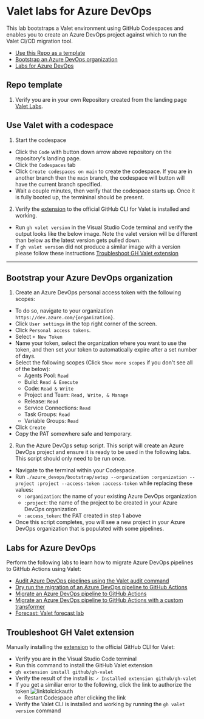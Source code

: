 # Valet labs for Azure DevOps

This lab bootstraps a Valet environment using GitHub Codespaces and enables you to create an Azure DevOps project against which to run the Valet CI/CD migration tool.

- [Use this Repo as a template](#repo-template)
- [Bootstrap an Azure DevOps organization](#bootstrap-your-azure-devops-organization)
- [Labs for Azure DevOps](#labs-for-azure-devops)

## Repo template

1. Verify you are in your own Repository created from the landing page [Valet Labs](https://github.com/valet-customers/labs).

## Use Valet with a codespace

1. Start the codespace

- Click the `Code` with button down arrow above repository on the repository's landing page.
- Click the `Codespaces` tab
- Click `Create codespaces on main` to create the codespace. If you are in another branch then the `main` branch, the codespace will button will have the current branch specified.
- Wait a couple minutes, then verify that the codespace starts up. Once it is fully booted up, the termininal should be present.

2. Verify the [extension](https://github.com/github/gh-valet) to the official GitHub CLI for Valet is installed and working.

- Run `gh valet version` in the Visual Studio Code terminal and verify the output looks like the below image. Note the valet version will be different than below as the latest version gets pulled down.
- If `gh valet version` did not produce a similar image with a version please follow these instructions [Troubleshoot GH Valet extension](#troubleshoot-gh-valet-extension)

-----

## Bootstrap your Azure DevOps organization

1. Create an Azure DevOps personal access token with the following scopes:

- To do so, navigate to your organization `https://dev.azure.com/{organization}`.
- Click `User settings` in the top right corner of the screen.
- Click `Personal access tokens`.
- Select `+ New Token`
- Name your token, select the organization where you want to use the token, and then set your token to automatically expire after a set number of days.
- Select the following scopes (Click `Show more scopes` if you don't see all of the below):
  - Agents Pool: `Read`
  - Build: `Read & Execute`
  - Code: `Read & Write`
  - Project and Team: `Read, Write, & Manage`
  - Release: `Read`
  - Service Connections: `Read`
  - Task Groups: `Read`
  - Variable Groups: `Read`
- Click `Create`
- Copy the PAT somewhere safe and temporary.

2. Run the Azure DevOps setup script. This script will create an Azure DevOps project and ensure it is ready to be used in the following labs. This script should only need to be run once.

- Navigate to the terminal within your Codespace.
- Run `./azure_devops/bootstrap/setup --organization :organization --project :project --access-token :access-token` while replacing these values:
  - `:organization`: the name of your existing Azure DevOps organization
  - `:project`: the name of the project to be created in your Azure DevOps organization
  - `:access_token`: the PAT created in step 1 above
- Once this script completes, you will see a new project in your Azure DevOps organization that is populated with some pipelines.

## Labs for Azure DevOps

Perform the following labs to learn how to migrate Azure DevOps pipelines to GitHub Actions using Valet:

- [Audit Azure DevOps pipelines using the Valet audit command](valet-audit-lab.md)
- [Dry run the migration of an Azure DevOps pipeline to GitHub Actions](valet-dry-run-lab.md)
- [Migrate an Azure DevOps pipeline to GitHub Actions](valet-migrate-lab.md)
- [Migrate an Azure DevOps pipeline to GitHub Actions with a custom transformer](valet-migrate-custom-lab.md)
- [Forecast: Valet forecast lab](valet-forecast-lab.md)

## Troubleshoot GH Valet extension

Manually installing the [extension](https://github.com/github/gh-valet) to the official GitHub CLI for Valet:

- Verify you are in the Visual Studio Code terminal
- Run this command to install the GitHub Valet extension
- `gh extension install github/gh-valet`
- Verify the result of the install is: `✓ Installed extension github/gh-valet`
- If you get a similiar error to the following, click the link to authorize the token
      ![linktolcickauth](https://user-images.githubusercontent.com/26442605/169588015-9414404f-82b6-4d0f-89d4-5f0e6941b029.png)
  - Restart Codespace after clicking the link
- Verify the Valet CLI is installed and working by running the `gh valet version` command

